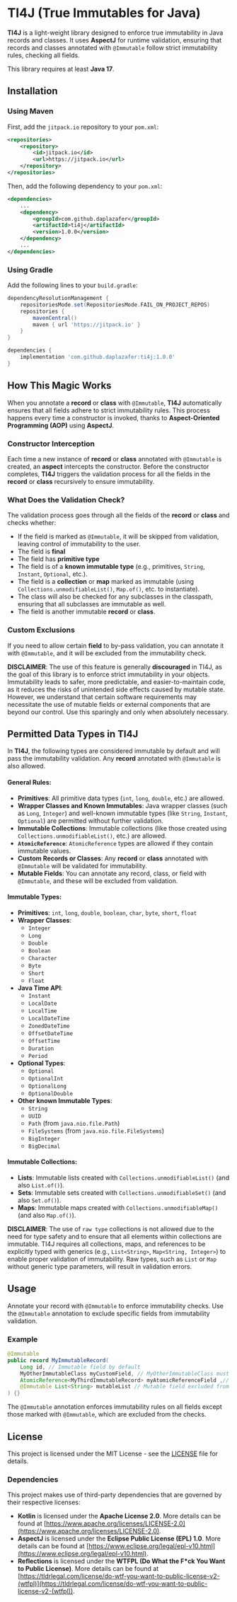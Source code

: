 # TI4J (True Immutables for Java)
**TI4J** is a light-weight library designed to enforce true immutability in Java records and classes. It uses **AspectJ** for runtime validation, ensuring that records and classes annotated with `@Immutable` follow strict immutability rules, checking all fields.

This library requires at least **Java 17**.

## Installation

### Using Maven
First, add the `jitpack.io` repository to your `pom.xml`:

```xml
<repositories>
    <repository>
        <id>jitpack.io</id>
        <url>https://jitpack.io</url>
    </repository>
</repositories>
```

Then, add the following dependency to your `pom.xml`:

```xml
<dependencies>
    ...
    <dependency>
        <groupId>com.github.daplazafer</groupId>
        <artifactId>ti4j</artifactId>
        <version>1.0.0</version>
    </dependency>
    ...
</dependencies>
```

### Using Gradle
Add the following lines to your `build.gradle`:

```groovy
dependencyResolutionManagement {
    repositoriesMode.set(RepositoriesMode.FAIL_ON_PROJECT_REPOS)
    repositories {
        mavenCentral()
        maven { url 'https://jitpack.io' }
    }
}
```

```groovy
dependencies {
    implementation 'com.github.daplazafer:ti4j:1.0.0'
}
```

## How This Magic Works
When you annotate a **record** or **class** with `@Immutable`, **TI4J** automatically ensures that all fields adhere to strict immutability rules. This process happens every time a constructor is invoked, thanks to **Aspect-Oriented Programming (AOP)** using **AspectJ**.

### Constructor Interception
Each time a new instance of **record** or **class** annotated with `@Immutable` is created, an **aspect** intercepts the constructor. Before the constructor completes, **TI4J** triggers the validation process for all the fields in the **record** or **class** recursively to ensure immutability.

### What Does the Validation Check?
The validation process goes through all the fields of the **record** or **class** and checks whether:
- If the field is marked as `@Immutable`, it will be skipped from validation, leaving control of immutability to the user.
- The field is **final**
- The field has **primitive type**
- The field is of a **known immutable type** (e.g., primitives, `String`, `Instant`, `Optional`, etc.).
- The field is a **collection** or **map** marked as immutable (using `Collections.unmodifiableList()`, `Map.of()`, etc. to instantiate).
- The class will also be checked for any subclasses in the classpath, ensuring that all subclasses are immutable as well.
- The field is another immutable **record** or **class**.

### Custom Exclusions
If you need to allow certain **field** to by-pass validation, you can annotate it with `@Immutable`, and it will be excluded from the immutability check.

**DISCLAIMER**: The use of this feature is generally **discouraged** in TI4J, as the goal of this library is to enforce strict immutability in your objects. Immutability leads to safer, more predictable, and easier-to-maintain code, as it reduces the risks of unintended side effects caused by mutable state.
However, we understand that certain software requirements may necessitate the use of mutable fields or external components that are beyond our control. Use this sparingly and only when absolutely necessary.

## Permitted Data Types in TI4J
In **TI4J**, the following types are considered immutable by default and will pass the immutability validation. Any **record** annotated with `@Immutable` is also allowed.

#### General Rules:
- **Primitives**: All primitive data types (`int`, `long`, `double`, etc.) are allowed.
- **Wrapper Classes and Known Immutables**: Java wrapper classes (such as `Long`, `Integer`) and well-known immutable types (like `String`, `Instant`, `Optional`) are permitted without further validation.
- **Immutable Collections**: Immutable collections (like those created using `Collections.unmodifiableList()`, etc.) are allowed.
- **`AtomicReference`**: `AtomicReference` types are allowed if they contain immutable values.
- **Custom Records or Classes**: Any **record** or **class** annotated with `@Immutable` will be validated for immutability.
- **Mutable Fields**: You can annotate any record, class, or field with `@Immutable`, and these will be excluded from validation.

#### Immutable Types:
- **Primitives**: `int`, `long`, `double`, `boolean`, `char`, `byte`, `short`, `float`
- **Wrapper Classes**:
    - `Integer`
    - `Long`
    - `Double`
    - `Boolean`
    - `Character`
    - `Byte`
    - `Short`
    - `Float`
- **Java Time API**:
    - `Instant`
    - `LocalDate`
    - `LocalTime`
    - `LocalDateTime`
    - `ZonedDateTime`
    - `OffsetDateTime`
    - `OffsetTime`
    - `Duration`
    - `Period`
- **Optional Types**:
    - `Optional`
    - `OptionalInt`
    - `OptionalLong`
    - `OptionalDouble`
- **Other known Immutable Types**:
    - `String`
    - `UUID`
    - `Path` (from `java.nio.file.Path`)
    - `FileSystems` (from `java.nio.file.FileSystems`)
    - `BigInteger`
    - `BigDecimal`

#### Immutable Collections:
- **Lists**: Immutable lists created with `Collections.unmodifiableList()` (and also `List.of()`).
- **Sets**: Immutable sets created with `Collections.unmodifiableSet()` (and also `Set.of()`).
- **Maps**: Immutable maps created with `Collections.unmodifiableMap()` (and also `Map.of()`).

**DISCLAIMER**: The use of `raw type` collections is not allowed due to the need for type safety and to ensure that all elements within collections are immutable. TI4J requires all collections, maps, and references to be explicitly typed with generics (e.g., `List<String>`, `Map<String, Integer>`) to enable proper validation of immutability. Raw types, such as `List` or `Map` without generic type parameters, will result in validation errors.

## Usage
Annotate your record with `@Immutable` to enforce immutability checks. Use the `@Immutable` annotation to exclude specific fields from immutability validation.

### Example
```java
@Immutable
public record MyImmutableRecord(
    Long id, // Immutable field by default
    MyOtherImmutableClass myCustomField, // MyOtherImmutableClass must be Immutable
    AtomicReference<MyThirdImmutableRecord> myAtomicReferenceField ,// MyThirdImmutableRecord must be Immutable too
    @Immutable List<String> mutableList // Mutable field excluded from validation
) {}
```

The `@Immutable` annotation enforces immutability rules on all fields except those marked with `@Immutable`, which are excluded from the checks.

## License

This project is licensed under the MIT License - see the [LICENSE](./LICENSE) file for details.

### Dependencies

This project makes use of third-party dependencies that are governed by their respective licenses:

- **Kotlin** is licensed under the **Apache License 2.0**. More details can be found at [https://www.apache.org/licenses/LICENSE-2.0](https://www.apache.org/licenses/LICENSE-2.0).
- **AspectJ** is licensed under the **Eclipse Public License (EPL) 1.0**. More details can be found at [https://www.eclipse.org/legal/epl-v10.html](https://www.eclipse.org/legal/epl-v10.html).
- **Reflections** is licensed under the **WTFPL (Do What the F*ck You Want to Public License)**. More details can be found at [https://tldrlegal.com/license/do-wtf-you-want-to-public-license-v2-(wtfpl)](https://tldrlegal.com/license/do-wtf-you-want-to-public-license-v2-(wtfpl)).
